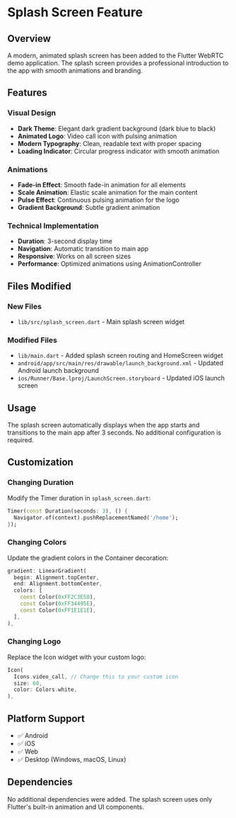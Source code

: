 # Splash Screen Feature

## Overview

A modern, animated splash screen has been added to the Flutter WebRTC demo application. The splash screen provides a professional introduction to the app with smooth animations and branding.

## Features

### Visual Design

- **Dark Theme**: Elegant dark gradient background (dark blue to black)
- **Animated Logo**: Video call icon with pulsing animation
- **Modern Typography**: Clean, readable text with proper spacing
- **Loading Indicator**: Circular progress indicator with smooth animation

### Animations

- **Fade-in Effect**: Smooth fade-in animation for all elements
- **Scale Animation**: Elastic scale animation for the main content
- **Pulse Effect**: Continuous pulsing animation for the logo
- **Gradient Background**: Subtle gradient animation

### Technical Implementation

- **Duration**: 3-second display time
- **Navigation**: Automatic transition to main app
- **Responsive**: Works on all screen sizes
- **Performance**: Optimized animations using AnimationController

## Files Modified

### New Files

- `lib/src/splash_screen.dart` - Main splash screen widget

### Modified Files

- `lib/main.dart` - Added splash screen routing and HomeScreen widget
- `android/app/src/main/res/drawable/launch_background.xml` - Updated Android launch background
- `ios/Runner/Base.lproj/LaunchScreen.storyboard` - Updated iOS launch screen

## Usage

The splash screen automatically displays when the app starts and transitions to the main app after 3 seconds. No additional configuration is required.

## Customization

### Changing Duration

Modify the Timer duration in `splash_screen.dart`:

```dart
Timer(const Duration(seconds: 3), () {
  Navigator.of(context).pushReplacementNamed('/home');
});
```

### Changing Colors

Update the gradient colors in the Container decoration:

```dart
gradient: LinearGradient(
  begin: Alignment.topCenter,
  end: Alignment.bottomCenter,
  colors: [
    const Color(0xFF2C3E50),
    const Color(0xFF34495E),
    const Color(0xFF1E1E1E),
  ],
),
```

### Changing Logo

Replace the Icon widget with your custom logo:

```dart
Icon(
  Icons.video_call, // Change this to your custom icon
  size: 60,
  color: Colors.white,
),
```

## Platform Support

- ✅ Android
- ✅ iOS
- ✅ Web
- ✅ Desktop (Windows, macOS, Linux)

## Dependencies

No additional dependencies were added. The splash screen uses only Flutter's built-in animation and UI components.
